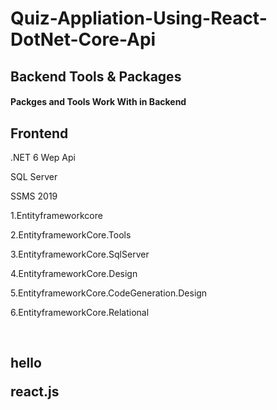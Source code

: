 # Quiz-Appliation-Using-React-DotNet-Core-Api
## Backend Tools & Packages
#### Packges and Tools Work With in Backend
## Frontend
<p> .NET 6 Wep Api</p>
<p> SQL Server</p> 
<p>SSMS 2019</p>
<p> 1.Entityframeworkcore<p>
<p> 2.EntityframeworkCore.Tools</p>
<p> 3.EntityframeworkCore.SqlServer</p>
<p> 4.EntityframeworkCore.Design</p>
<p> 5.EntityframeworkCore.CodeGeneration.Design</p>
<p> 6.EntityframeworkCore.Relational</p><br>
<h2>hello
<p>react.js</p>
